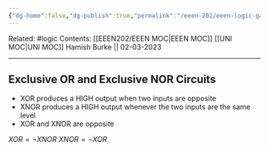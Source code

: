 ```yaml
---
{"dg-home":false,"dg-publish":true,"permalink":"/eeen-202/eeen-logic-gates/","dgPassFrontmatter":true}
---
```



Related: #logic
Contents: [[EEEN202/EEEN MOC\|EEEN MOC]]
[[UNI MOC\|UNI MOC]]
Hamish Burke || 02-03-2023
***

## Exclusive OR and Exclusive NOR Circuits

- XOR produces a HIGH output when two inputs are opposite
- XNOR produces a HIGH output whenever the two inputs are the same level
- XOR and XNOR are opposite

$XOR = \neg XNOR$
$XNOR = \neg XOR$



